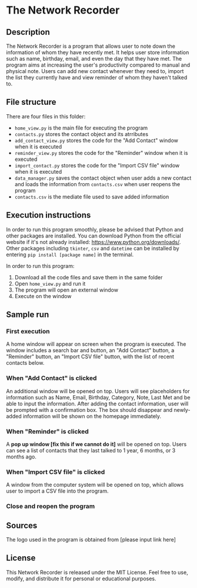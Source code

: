 # The Network Recorder

## Description
The Network Recorder is a program that allows user to note down the information of whom they have recently met. It helps user store information such as name, birthday, email, and even the day that they have met. The program aims at increasing the user's productivity compared to manual and physical note. Users can add new contact whenever they need to, import the list they currently have and view reminder of whom they haven't talked to.

## File structure
There are four files in this folder:

* `home_view.py` is the main file for executing the program
* `contacts.py` stores the contact object and its atrributes
* `add_contact_view.py` stores the code for the "Add Contact" window when it is executed 
* `reminder_view.py` stores the code for the "Reminder" window when it is executed
* `import_contact.py` stores the code for the "Import CSV file" window when it is executed
* `data_manager.py` saves the contact object when user adds a new contact and loads the information from `contacts.csv` when user reopens the program
* `contacts.csv` is the mediate file used to save added information

## Execution instructions
In order to run this program smoothly, please be advised that Python and other packages are installed. You can download Python from the official website if it's not already installed: https://www.python.org/downloads/. Other packages including `tkinter`, `csv` and `datetime` can be installed by entering `pip install [package name]` in the terminal.

In order to run this program:
1. Download all the code files and save them in the same folder
2. Open `home_view.py` and run it
2. The program will open an external window
3. Execute on the window

## Sample run
### First execution
A home window will appear on screen when the program is executed. The window includes a search bar and button, an "Add Contact" button, a "Reminder" button, an "Import CSV file" button, with the list of recent contacts below.

### When "Add Contact" is clicked
An additional window will be opened on top. Users will see placeholders for information such as Name, Email, Birthday, Category, Note, Last Met and be able to input the information. After adding the contact information, user will be prompted with a confirmation box. The box should disappear and newly-added information will be shown on the homepage immediately.

### When "Reminder" is clicked
A **pop up window [fix this if we cannot do it]** will be opened on top. Users can see a list of contacts that they last talked to 1 year, 6 months, or 3 months ago.

### When "Import CSV file" is clicked
A window from the computer system will be opened on top, which allows user to import a CSV file into the program.

### Close and reopen the program



## Sources
The logo used in the program is obtained from [please input link here]
## License
This Network Recorder is released under the MIT License. Feel free to use, modify, and distribute it for personal or educational purposes.